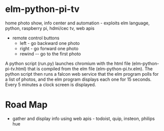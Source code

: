 # elm-python-pi-tv
home photo show, info center and automation - exploits elm language, python, raspberry pi, hdmi/cec tv, web apis

- remote control buttons
  - left - go backward one photo
  - right - go forward one photo
  - rewind -- go to the first photo

A python script (run.py) launches chromium with the html file (elm-python-pi-tv.html) that is compiled from the elm file (elm-python-pi.tv.elm).
The python script then runs a falcon web service that the elm program polls for a list of photos,
and the elm program displays each one for 15 seconds. Every 5 minutes a clock screen is displayed.

# Road Map

- gather and display info using web apis - todoist, quip, insteon, philips hue
